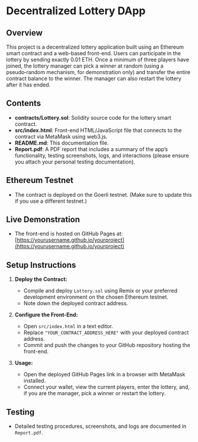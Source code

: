 # Decentralized Lottery DApp

## Overview
This project is a decentralized lottery application built using an Ethereum smart contract and a web-based front-end. Users can participate in the lottery by sending exactly 0.01 ETH. Once a minimum of three players have joined, the lottery manager can pick a winner at random (using a pseudo‑random mechanism, for demonstration only) and transfer the entire contract balance to the winner. The manager can also restart the lottery after it has ended.

## Contents
- **contracts/Lottery.sol**: Solidity source code for the lottery smart contract.
- **src/index.html**: Front-end HTML/JavaScript file that connects to the contract via MetaMask using web3.js.
- **README.md**: This documentation file.
- **Report.pdf**: A PDF report that includes a summary of the app’s functionality, testing screenshots, logs, and interactions (please ensure you attach your personal testing documentation).

## Ethereum Testnet
- The contract is deployed on the Goerli testnet. (Make sure to update this if you use a different testnet.)

## Live Demonstration
- The front-end is hosted on GitHub Pages at: [https://yourusername.github.io/yourproject](https://yourusername.github.io/yourproject)

## Setup Instructions
1. **Deploy the Contract:**
   - Compile and deploy `Lottery.sol` using Remix or your preferred development environment on the chosen Ethereum testnet.
   - Note down the deployed contract address.

2. **Configure the Front-End:**
   - Open `src/index.html` in a text editor.
   - Replace `"YOUR_CONTRACT_ADDRESS_HERE"` with your deployed contract address.
   - Commit and push the changes to your GitHub repository hosting the front-end.

3. **Usage:**
   - Open the deployed GitHub Pages link in a browser with MetaMask installed.
   - Connect your wallet, view the current players, enter the lottery, and, if you are the manager, pick a winner or restart the lottery.

## Testing
- Detailed testing procedures, screenshots, and logs are documented in `Report.pdf`.
